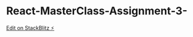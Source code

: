 # React-MasterClass-Assignment-3-

[Edit on StackBlitz ⚡️](https://stackblitz.com/edit/react-ekkpwy)